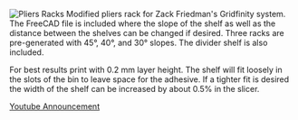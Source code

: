 ![Pliers Racks](images/three-racks.png)
Modified pliers rack for Zack Friedman's Gridfinity system. The FreeCAD file is included where the slope of the shelf as well as the distance between the shelves can be changed if desired. Three racks are pre-generated with 45°, 40°, and 30° slopes. The divider shelf is also included.

For best results print with 0.2 mm layer height. The shelf will fit loosely in the slots of the bin to leave space for the adhesive. If a tighter fit is desired the width of the shelf can be increased by about 0.5% in the slicer.

[Youtube Announcement](https://www.youtube.com/watch?v=ra_9zU-mnl8)